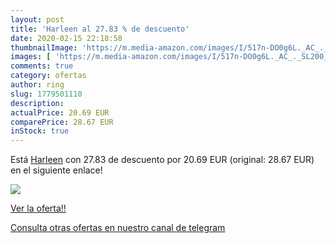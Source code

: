 ```yaml
---
layout: post
title: 'Harleen al 27.83 % de descuento'
date: 2020-02-15 22:18:58
thumbnailImage: 'https://m.media-amazon.com/images/I/517n-DO0g6L._AC_._SL200_.jpg'
images: [ 'https://m.media-amazon.com/images/I/517n-DO0g6L._AC_._SL200_.jpg' ]
comments: true
category: ofertas
author: ring
slug: 1779501110
description:
actualPrice: 20.69 EUR
comparePrice: 28.67 EUR
inStock: true
---
```


Está [Harleen](https://www.amazon.es/dp/1779501110/?tag=redken-21) con 27.83 de descuento por 20.69 EUR (original: 28.67 EUR) en el siguiente enlace!

[![](https://m.media-amazon.com/images/I/517n-DO0g6L._AC_._SL200_.jpg)](https://www.amazon.es/dp/1779501110/?tag=redken-21)

[Ver la oferta!!](https://www.amazon.es/dp/1779501110/?tag=redken-21)

[Consulta otras ofertas en nuestro canal de telegram](https://t.me/s/ofertas25)
